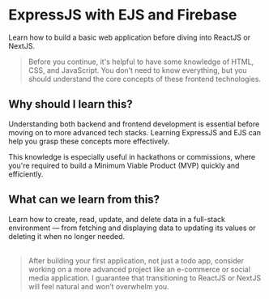 # ExpressJS with EJS and Firebase
Learn how to build a basic web application before diving into ReactJS or NextJS.

> Before you continue, it's helpful to have some knowledge of HTML, CSS, and JavaScript. You don’t need to know everything, but you should understand the core concepts of these frontend technologies.

## Why should I learn this?
Understanding both backend and frontend development is essential before moving on to more advanced tech stacks. Learning ExpressJS and EJS can help you grasp these concepts more effectively.

This knowledge is especially useful in hackathons or commissions, where you're required to build a Minimum Viable Product (MVP) quickly and efficiently.

## What can we learn from this?
Learn how to create, read, update, and delete data in a full-stack environment — from fetching and displaying data to updating its values or deleting it when no longer needed.
<br><br>

> After building your first application, not just a todo app, consider working on a more advanced project like an e-commerce or social media application. I guarantee that transitioning to ReactJS or NextJS will feel natural and won’t overwhelm you.
